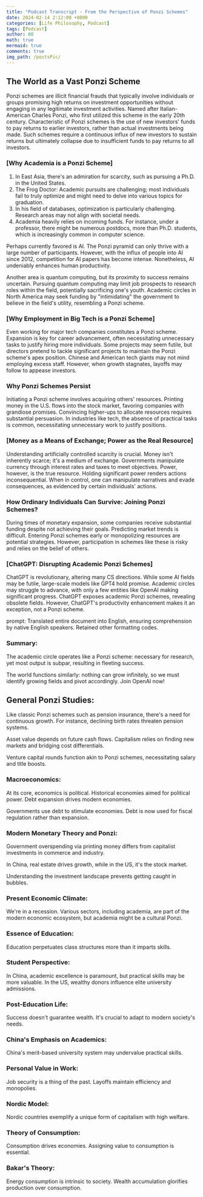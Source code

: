 ```yaml
---
title: "Podcast Transcript - From the Perspective of Ponzi Schemes"
date: 2024-02-14 2:12:00 +0800
categories: [Life Philosophy, Podcast]
tags: [Podcast]
author: 00
math: true
mermaid: true
comments: true
img_path: /postsPic/
---
```

## The World as a Vast Ponzi Scheme

Ponzi schemes are illicit financial frauds that typically involve individuals or groups promising high returns on investment opportunities without engaging in any legitimate investment activities.
Named after Italian-American Charles Ponzi, who first utilized this scheme in the early 20th century.
Characteristic of Ponzi schemes is the use of new investors' funds to pay returns to earlier investors, rather than actual investments being made.
Such schemes require a continuous influx of new investors to sustain returns but ultimately collapse due to insufficient funds to pay returns to all investors.

### [Why Academia is a Ponzi Scheme]

1. In East Asia, there's an admiration for scarcity, such as pursuing a Ph.D. in the United States.
2. The Frog Doctor: Academic pursuits are challenging; most individuals fail to truly optimize and might need to delve into various topics for graduation.
3. In his field of databases, optimization is particularly challenging. Research areas may not align with societal needs.
4. Academia heavily relies on incoming funds. For instance, under a professor, there might be numerous postdocs, more than Ph.D. students, which is increasingly common in computer science.

Perhaps currently favored is AI. The Ponzi pyramid can only thrive with a large number of participants. However, with the influx of people into AI since 2012, competition for AI papers has become intense. Nonetheless, AI undeniably enhances human productivity.

Another area is quantum computing, but its proximity to success remains uncertain. Pursuing quantum computing may limit job prospects to research roles within the field, potentially sacrificing one's youth. Academic circles in North America may seek funding by "intimidating" the government to believe in the field's utility, resembling a Ponzi scheme.

### [Why Employment in Big Tech is a Ponzi Scheme]

Even working for major tech companies constitutes a Ponzi scheme. Expansion is key for career advancement, often necessitating unnecessary tasks to justify hiring more individuals. Some projects may seem futile, but directors pretend to tackle significant projects to maintain the Ponzi scheme's apex position. Chinese and American tech giants may not mind employing excess staff. However, when growth stagnates, layoffs may follow to appease investors.

### Why Ponzi Schemes Persist

Initiating a Ponzi scheme involves acquiring others' resources. Printing money in the U.S. flows into the stock market, favoring companies with grandiose promises. Convincing higher-ups to allocate resources requires substantial persuasion. In industries like tech, the absence of practical tasks is common, necessitating unnecessary work to justify positions.

### [Money as a Means of Exchange; Power as the Real Resource]

Understanding artificially controlled scarcity is crucial. Money isn't inherently scarce; it's a medium of exchange. Governments manipulate currency through interest rates and taxes to meet objectives. Power, however, is the true resource. Holding significant power renders actions inconsequential. When in control, one can manipulate narratives and evade consequences, as evidenced by certain individuals' actions.

### How Ordinary Individuals Can Survive: Joining Ponzi Schemes?

During times of monetary expansion, some companies receive substantial funding despite not achieving their goals. Predicting market trends is difficult. Entering Ponzi schemes early or monopolizing resources are potential strategies. However, participation in schemes like these is risky and relies on the belief of others.

### [ChatGPT: Disrupting Academic Ponzi Schemes]

ChatGPT is revolutionary, altering many CS directions. While some AI fields may be futile, large-scale models like GPT4 hold promise. Academic circles may struggle to advance, with only a few entities like OpenAI making significant progress. ChatGPT exposes academic Ponzi schemes, revealing obsolete fields. However, ChatGPT's productivity enhancement makes it an exception, not a Ponzi scheme.

prompt: Translated entire document into English, ensuring comprehension by native English speakers. Retained other formatting codes.

### Summary:

The academic circle operates like a Ponzi scheme: necessary for research, yet most output is subpar, resulting in fleeting success.

The world functions similarly: nothing can grow infinitely, so we must identify growing fields and pivot accordingly. Join OpenAI now!

## General Ponzi Studies:

Like classic Ponzi schemes such as pension insurance, there's a need for continuous growth. For instance, declining birth rates threaten pension systems.

Asset value depends on future cash flows. Capitalism relies on finding new markets and bridging cost differentials.

Venture capital rounds function akin to Ponzi schemes, necessitating salary and title boosts.

### Macroeconomics:

At its core, economics is political. Historical economies aimed for political power. Debt expansion drives modern economies.

Governments use debt to stimulate economies. Debt is now used for fiscal regulation rather than expansion.

### Modern Monetary Theory and Ponzi:

Government overspending via printing money differs from capitalist investments in commerce and industry.

In China, real estate drives growth, while in the US, it's the stock market.

Understanding the investment landscape prevents getting caught in bubbles.

### Present Economic Climate:

We're in a recession. Various sectors, including academia, are part of the modern economic ecosystem, but academia might be a cultural Ponzi.

### Essence of Education:

Education perpetuates class structures more than it imparts skills.

### Student Perspective:

In China, academic excellence is paramount, but practical skills may be more valuable. In the US, wealthy donors influence elite university admissions.

### Post-Education Life:

Success doesn't guarantee wealth. It's crucial to adapt to modern society's needs.

### China's Emphasis on Academics:

China's merit-based university system may undervalue practical skills.

### Personal Value in Work:

Job security is a thing of the past. Layoffs maintain efficiency and monopolies.

### Nordic Model:

Nordic countries exemplify a unique form of capitalism with high welfare.

### Theory of Consumption:

Consumption drives economies. Assigning value to consumption is essential.

### Bakar's Theory:

Energy consumption is intrinsic to society. Wealth accumulation glorifies production over consumption.


